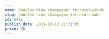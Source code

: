 ```yaml
---
name: Boucles Nina champagne/ terracota/nude
slug: boucles-nina-champagne-terracotanude
id: 6485
publish_date: 2019-03-13 21:31:05
price: 26
---
```

